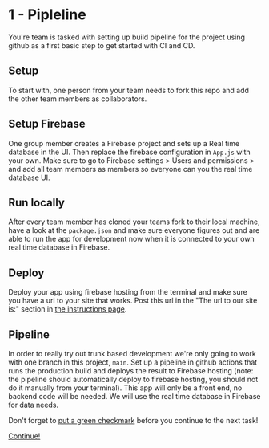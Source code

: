 # 1 - Pipleline
You're team is tasked with setting up build pipeline for the project using github as a first basic step to get started with CI and CD.


## Setup
To start with, one person from your team needs to fork this repo and add the other team members as collaborators.


## Setup Firebase
One group member creates a Firebase project and sets up a Real time database in the UI. Then replace the firebase configuration in `App.js` with your own. Make sure to go to Firebase settings > Users and permissions > and add all team members as members so everyone can you the real time database UI.

## Run locally
After every team member has cloned your teams fork to their local machine, have a look at the `package.json` and make sure everyone figures out and are able to run the app for development now when it is connected to your own real time database in Firebase.

## Deploy
Deploy your app using firebase hosting from the terminal and make sure you have a url to your site that works. Post this url in the "The url to our site is:" section in [the instructions page](0-instructions.md).

## Pipeline
In order to really try out trunk based development we're only going to work with one branch in this project, `main`. Set up a pipeline in github actions that runs the production build and deploys the result to Firebase hosting (note: the pipeline should automatically deploy to firebase hosting, you should not do it manually from your terminal). This app will only be a front end, no backend code will be needed. We will use the real time database in Firebase for data needs.

Don't forget to [put a green checkmark](0-instructions.md) before you continue to the next task!

[Continue!](2-basic-feature-flagging.md)
